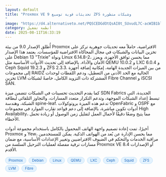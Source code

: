 ```yaml
---
layout: default
title: "Proxmox VE 9 تحديثات قوية توسيع ZFS وشبكات متطورة
"
image: "https://d4.alternativeto.net/PQSCEDGdOtQsAI0t_SUvudL7C-acWIB1blL1oXO93XA/rs:fill:1520:760:0/g:ce:0:0/YWJzOi8vZGlzdC9jb250ZW50LzE3NTQ5MzAzNjIwMDYucG5n.png"
category: أنظمة تشغيل
date: 2025-08-11T16:33:19
---
```


أُطلق الإصدار 9.0 من بيئة Proxmox الافتراضية، حاملاً معه تحديثات جوهرية تركز على تخزين البيانات والشبكات في مجال المحاكاة الافتراضية للمؤسسات. يعتمد هذا الإصدار على Debian 13 "Trixie" ونواة Linux 6.14.8-2، مما يحسن توافق الأجهزة، ويعزز الأمان والأداء، بالإضافة إلى تحديث الأدوات الأساسية مثل QEMU 10.0.2 و LXC 6.0.4 و Ceph Squid 19.2.3 و ZFS 2.3.3. من بين الميزات الجديدة الهامة، إمكانية إضافة أجهزة إلى مجموعات RAIDZ الحالية مع الحد الأدنى من التعطيل، ودعم اللقطات لوحدات تخزين LVM المشتركة ذات التزويد الكامل، خاصةً لشبكات Fibre Channel و iSCSI SAN.

كما يقدم التحديث تحسينات في الشبكات تتضمن ميزة SDN Fabrics الجديدة، التي تبسط إعداد الشبكات الموجهة، وتدعم التكرار متعدد المسارات، والتجاوز التلقائي لبطاقة الشبكة، وهندسة spine-leaf. تدعم هذه الميزة بروتوكولات OpenFabric و OSPF مع أدوات تكوين مباشرة، بالإضافة إلى دعم قواعد تقارب الموارد في مجموعات High Availability، مما يتيح وضعًا دقيقًا لأحمال العمل لتقليل زمن الوصول أو زيادة تحمل الأخطاء.

أخيرًا، تمت إعادة تصميم واجهة الهاتف المحمول بالكامل باستخدام مجموعة أدوات Proxmox و Yew، مما يحسن الإدارة عن بُعد من الهواتف الذكية. يمكن للمستخدمين مراقبة الخدمات والتحكم في الضيوف الافتراضيين وتغيير الإعدادات الأساسية، مع ضمان مسارات ترقية مفصلة لعمليات الترحيل السلسة من Proxmox VE 8.4 أو الإصدارات الأقدم.

<div style="margin-top:2px; margin-bottom:2px;"><a href="https://bidjadraft.github.io/?query=Proxmox" style="background:#e3f2fd; color:#1565c0; font-size:80%; border-radius:12px; padding:3px 10px; margin:2px 4px 2px 0; display:inline-block; border:1px solid #bbdefb; text-decoration:none;">Proxmox</a> <a href="https://bidjadraft.github.io/?query=Debian" style="background:#e3f2fd; color:#1565c0; font-size:80%; border-radius:12px; padding:3px 10px; margin:2px 4px 2px 0; display:inline-block; border:1px solid #bbdefb; text-decoration:none;">Debian</a> <a href="https://bidjadraft.github.io/?query=Linux" style="background:#e3f2fd; color:#1565c0; font-size:80%; border-radius:12px; padding:3px 10px; margin:2px 4px 2px 0; display:inline-block; border:1px solid #bbdefb; text-decoration:none;">Linux</a> <a href="https://bidjadraft.github.io/?query=QEMU" style="background:#e3f2fd; color:#1565c0; font-size:80%; border-radius:12px; padding:3px 10px; margin:2px 4px 2px 0; display:inline-block; border:1px solid #bbdefb; text-decoration:none;">QEMU</a> <a href="https://bidjadraft.github.io/?query=LXC" style="background:#e3f2fd; color:#1565c0; font-size:80%; border-radius:12px; padding:3px 10px; margin:2px 4px 2px 0; display:inline-block; border:1px solid #bbdefb; text-decoration:none;">LXC</a> <a href="https://bidjadraft.github.io/?query=Ceph" style="background:#e3f2fd; color:#1565c0; font-size:80%; border-radius:12px; padding:3px 10px; margin:2px 4px 2px 0; display:inline-block; border:1px solid #bbdefb; text-decoration:none;">Ceph</a> <a href="https://bidjadraft.github.io/?query=Squid" style="background:#e3f2fd; color:#1565c0; font-size:80%; border-radius:12px; padding:3px 10px; margin:2px 4px 2px 0; display:inline-block; border:1px solid #bbdefb; text-decoration:none;">Squid</a> <a href="https://bidjadraft.github.io/?query=ZFS" style="background:#e3f2fd; color:#1565c0; font-size:80%; border-radius:12px; padding:3px 10px; margin:2px 4px 2px 0; display:inline-block; border:1px solid #bbdefb; text-decoration:none;">ZFS</a> <a href="https://bidjadraft.github.io/?query=LVM" style="background:#e3f2fd; color:#1565c0; font-size:80%; border-radius:12px; padding:3px 10px; margin:2px 4px 2px 0; display:inline-block; border:1px solid #bbdefb; text-decoration:none;">LVM</a> <a href="https://bidjadraft.github.io/?query=Fibre" style="background:#e3f2fd; color:#1565c0; font-size:80%; border-radius:12px; padding:3px 10px; margin:2px 4px 2px 0; display:inline-block; border:1px solid #bbdefb; text-decoration:none;">Fibre</a></div><br><br>
